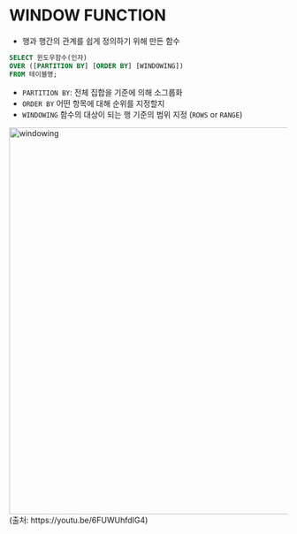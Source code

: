 # WINDOW FUNCTION
- 행과 행간의 관계를 쉽게 정의하기 위해 만든 함수

```sql
SELECT 윈도우함수(인자)
OVER ([PARTITION BY] [ORDER BY] [WINDOWING])
FROM 테이블명;
```
- `PARTITION BY`: 전체 집합을 기준에 의해 소그룹화
- `ORDER BY` 어떤 항목에 대해 순위를 지정할지
- `WINDOWING` 함수의 대상이 되는 행 기준의 범위 지정 (`ROWS` or `RANGE`)

<img width="700" alt="windowing" src="https://user-images.githubusercontent.com/31913666/169701228-a8e46b70-addc-4205-bf33-60ea26de458b.png">
(출처: https://youtu.be/6FUWUhfdIG4)
